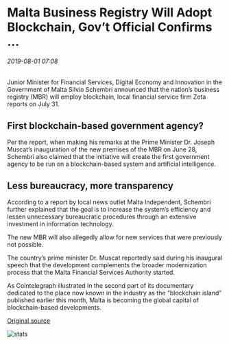 # Malta Business Registry Will Adopt Blockchain, Gov’t Official Confirms ...

###### 2019-08-01 07:08

Junior Minister for Financial Services, Digital Economy and Innovation in the Government of Malta Silvio Schembri announced that the nation’s business registry (MBR) will employ blockchain, local financial service firm Zeta reports on July 31.

## First blockchain-based government agency?

Per the report, when making his remarks at the Prime Minister Dr. Joseph Muscat’s inauguration of the new premises of the MBR on June 28, Schembri also claimed that the initiative will create the first government agency to be run on a blockchain-based system and artificial intelligence.

## Less bureaucracy, more transparency

According to a report by local news outlet Malta Independent, Schembri further explained that the goal is to increase the system’s efficiency and lessen unnecessary bureaucratic procedures through an extensive investment in information technology.

The new MBR will also allegedly allow for new services that were previously not possible.

The country’s prime minister Dr. Muscat reportedly said during his inaugural speech that the development complements the broader modernization process that the Malta Financial Services Authority started.

As Cointelegraph illustrated in the second part of its documentary dedicated to the place now known in the industry as the “blockchain island” published earlier this month, Malta is becoming the global capital of blockchain-based developments.

[Original source](https://cointelegraph.com/news/malta-business-registry-will-adopt-blockchain-govt-official-confirms)

![stats](https://c.statcounter.com/11760860/0/a89fa40b/1/ "stats")
